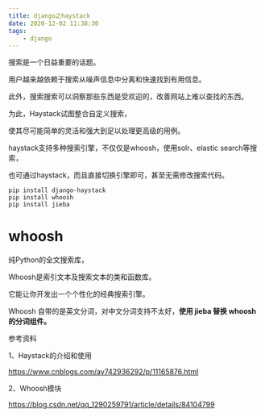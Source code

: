 ```yaml
---
title: django之haystack
date: 2020-12-02 11:38:30
tags:
	- django
---
```




搜索是一个日益重要的话题。

用户越来越依赖于搜索从噪声信息中分离和快速找到有用信息。

此外，搜索搜索可以洞察那些东西是受欢迎的，改善网站上难以查找的东西。

为此，Haystack试图整合自定义搜索，

使其尽可能简单的灵活和强大到足以处理更高级的用例。

haystack支持多种搜索引擎，不仅仅是whoosh，使用solr、elastic search等搜索，

也可通过haystack，而且直接切换引擎即可，甚至无需修改搜索代码。



```
pip install django-haystack
pip install whoosh
pip install jieba
```

# whoosh

纯Python的全文搜索库，

Whoosh是索引文本及搜索文本的类和函数库。

它能让你开发出一个个性化的经典搜索引擎。

Whoosh 自带的是英文分词，对中文分词支持不太好，**使用 jieba 替换 whoosh 的分词组件。**





参考资料

1、Haystack的介绍和使用 

https://www.cnblogs.com/ay742936292/p/11165876.html

2、Whoosh模块

https://blog.csdn.net/qq_1290259791/article/details/84104799